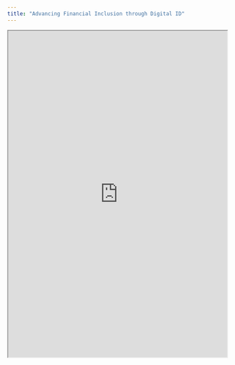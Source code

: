 ```yaml
---
title: "Advancing Financial Inclusion through Digital ID"
---
```



<iframe height="750" width="100%" src="https://ewelton.github.io/ktest/wiki.html#Advancing%20Financial%20Inclusion%20through%20Digital%20ID"></iframe>
